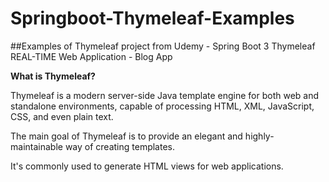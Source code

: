 # Springboot-Thymeleaf-Examples
##Examples of Thymeleaf project from Udemy -  Spring Boot 3 Thymeleaf REAL-TIME Web Application - Blog App

**What is Thymeleaf?**

Thymeleaf is a modern server-side Java template engine for both web and standalone environments, capable of processing HTML, XML, JavaScript, CSS, and even plain text.

The main goal of Thymeleaf is to provide an elegant and highly-maintainable way of creating templates.

It's commonly used to generate HTML views for web applications.
